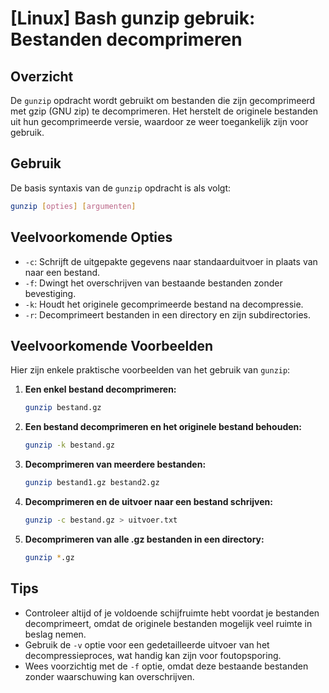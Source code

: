 # [Linux] Bash gunzip gebruik: Bestanden decomprimeren

## Overzicht
De `gunzip` opdracht wordt gebruikt om bestanden die zijn gecomprimeerd met gzip (GNU zip) te decomprimeren. Het herstelt de originele bestanden uit hun gecomprimeerde versie, waardoor ze weer toegankelijk zijn voor gebruik.

## Gebruik
De basis syntaxis van de `gunzip` opdracht is als volgt:

```bash
gunzip [opties] [argumenten]
```

## Veelvoorkomende Opties
- `-c`: Schrijft de uitgepakte gegevens naar standaarduitvoer in plaats van naar een bestand.
- `-f`: Dwingt het overschrijven van bestaande bestanden zonder bevestiging.
- `-k`: Houdt het originele gecomprimeerde bestand na decompressie.
- `-r`: Decomprimeert bestanden in een directory en zijn subdirectories.

## Veelvoorkomende Voorbeelden
Hier zijn enkele praktische voorbeelden van het gebruik van `gunzip`:

1. **Een enkel bestand decomprimeren:**
   ```bash
   gunzip bestand.gz
   ```

2. **Een bestand decomprimeren en het originele bestand behouden:**
   ```bash
   gunzip -k bestand.gz
   ```

3. **Decomprimeren van meerdere bestanden:**
   ```bash
   gunzip bestand1.gz bestand2.gz
   ```

4. **Decomprimeren en de uitvoer naar een bestand schrijven:**
   ```bash
   gunzip -c bestand.gz > uitvoer.txt
   ```

5. **Decomprimeren van alle .gz bestanden in een directory:**
   ```bash
   gunzip *.gz
   ```

## Tips
- Controleer altijd of je voldoende schijfruimte hebt voordat je bestanden decomprimeert, omdat de originele bestanden mogelijk veel ruimte in beslag nemen.
- Gebruik de `-v` optie voor een gedetailleerde uitvoer van het decompressieproces, wat handig kan zijn voor foutopsporing.
- Wees voorzichtig met de `-f` optie, omdat deze bestaande bestanden zonder waarschuwing kan overschrijven.